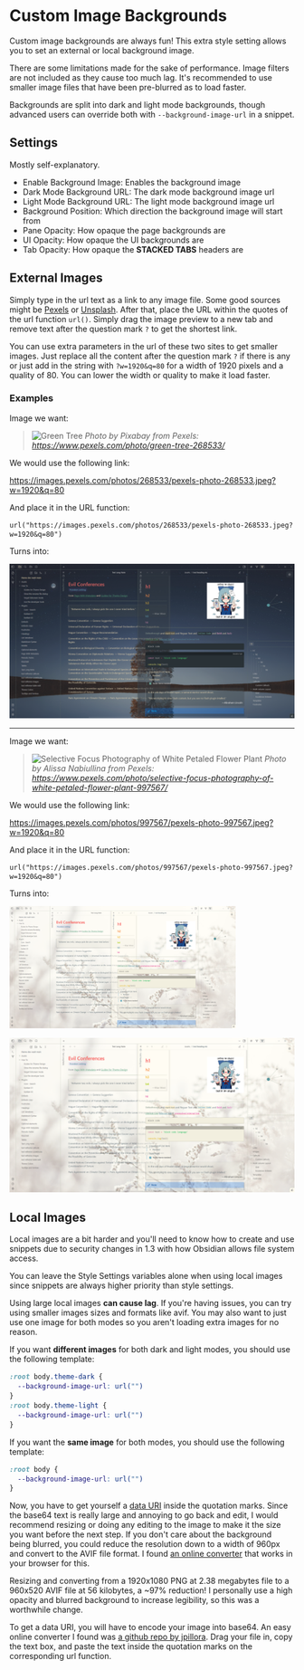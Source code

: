 # Custom Image Backgrounds

Custom image backgrounds are always fun! This extra style setting allows you to set an external or local background image.

There are some limitations made for the sake of performance. Image filters are not included as they cause too much lag. It's recommended to use smaller image files that have been pre-blurred as to load faster.

Backgrounds are split into dark and light mode backgrounds, though advanced users can override both with `--background-image-url` in a snippet.

## Settings

Mostly self-explanatory.

- Enable Background Image: Enables the background image
- Dark Mode Background URL: The dark mode background image url
- Light Mode Background URL: The light mode background image url
- Background Position: Which direction the background image will start from
- Pane Opacity: How opaque the page backgrounds are
- UI Opacity: How opaque the UI backgrounds are
- Tab Opacity: How opaque the **STACKED TABS** headers are

## External Images

Simply type in the url text as a link to any image file. Some good sources might be [Pexels](https://www.pexels.com/) or [Unsplash](https://unsplash.com/). After that, place the URL within the quotes of the url function `url()`. Simply drag the image preview to a new tab and remove text after the question mark `?` to get the shortest link.

You can use extra parameters in the url of these two sites to get smaller images. Just replace all the content after the question mark `?` if there is any or just add in the string with `?w=1920&q=80` for a width of 1920 pixels and a quality of 80. You can lower the width or quality to make it load faster.

### Examples

Image we want:

> ![Green Tree](https://images.pexels.com/photos/268533/pexels-photo-268533.jpeg?w=1920&q=80)
> *Photo by Pixabay from Pexels: <https://www.pexels.com/photo/green-tree-268533/>*

We would use the following link:

<https://images.pexels.com/photos/268533/pexels-photo-268533.jpeg?w=1920&q=80>

And place it in the URL function:

```
url("https://images.pexels.com/photos/268533/pexels-photo-268533.jpeg?w=1920&q=80")
```

Turns into:

![Theme dark with an image background](asssets/theme%20dark%20image.png)

---

Image we want:

> ![Selective Focus Photography of White Petaled Flower Plant](https://images.pexels.com/photos/997567/pexels-photo-997567.jpeg?w=1920&q=80)
> *Photo by Alissa Nabiullina from Pexels: <https://www.pexels.com/photo/selective-focus-photography-of-white-petaled-flower-plant-997567/>*

We would use the following link:

<https://images.pexels.com/photos/997567/pexels-photo-997567.jpeg?w=1920&q=80>

And place it in the URL function:

```
url("https://images.pexels.com/photos/997567/pexels-photo-997567.jpeg?w=1920&q=80")
```

Turns into:

<img src="./asssets/theme%20light%20image.png" width="400" />

![Theme light with an image background](asssets/theme%20light%20image.png)

## Local Images

Local images are a bit harder and you'll need to know how to create and use  snippets due to security changes in 1.3 with how Obsidian allows file system access.

You can leave the Style Settings variables alone when using local images since snippets are always higher priority than style settings.

Using large local images **can cause lag**. If you're having issues, you can try using smaller images sizes and formats like avif. You may also want to just use one image for both modes so you aren't loading extra images for no reason.

If you want **different images** for both dark and light modes, you should use the following template:

```css
:root body.theme-dark {
  --background-image-url: url("")
}
:root body.theme-light {
  --background-image-url: url("")
}
```

If you want the **same image** for both modes, you should use the following template:

```css
:root body {
  --background-image-url: url("")
}
```

Now, you have to get yourself a [data URI](https://css-tricks.com/data-uris/) inside the quotation marks. Since the base64 text is really large and annoying to go back and edit, I would recommend resizing or doing any editing to the image to make it the size you want before the next step. If you don't care about the background being blurred, you could reduce the resolution down to a width of 960px and convert to the AVIF file format. I found [an online converter](https://avif.io/) that works in your browser for this.

Resizing and converting from a 1920x1080 PNG at 2.38 megabytes file to a 960x520 AVIF file at 56 kilobytes, a ~97% reduction! I personally use a high opacity and blurred background to increase legibility, so this was a worthwhile change.

To get a data URI, you will have to encode your image into base64. An easy online converter I found was [a github repo by jpillora](https://jpillora.com/base64-encoder/). Drag your file in, copy the text box, and paste the text inside the quotation marks on the corresponding url function.
